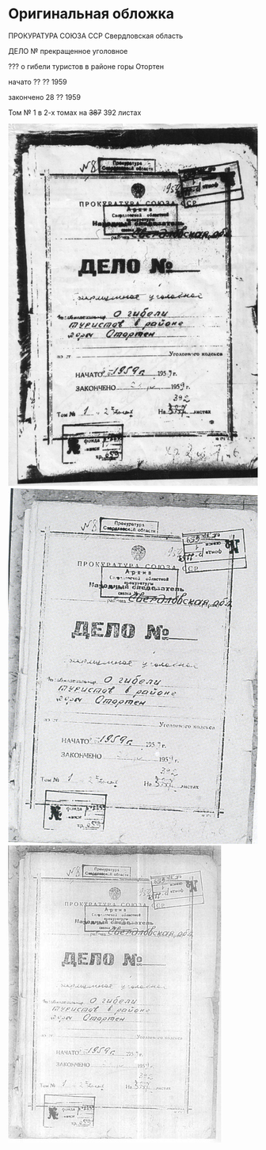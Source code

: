 # Оригинальная обложка

ПРОКУРАТУРА СОЮЗА ССР
Свердловская область

ДЕЛО №
прекращенное уголовное

??? о гибели туристов в районе горы Отортен

начато ?? ?? 1959

закончено 28 ?? 1959

Том № 1 в 2-х томах на ~~387~~ 392 листах

![Оригинальная обложка 1](/scan/vol_1/cover-original-01.jpg)
![Оригинальная обложка 2](/scan/vol_1/cover-original-02.png)
![Оригинальная обложка 3](/scan/vol_1/cover-original-03.jpg)
